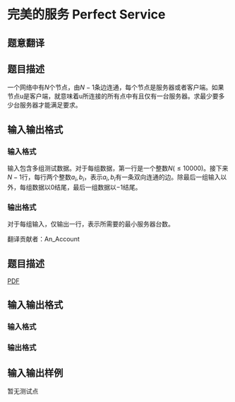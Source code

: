 # 完美的服务 Perfect Service

## 题意翻译

## 题目描述

一个网络中有$N$个节点，由$N-1$条边连通，每个节点是服务器或者客户端。如果节点u是客户端，就意味着u所连接的所有点中有且仅有一台服务器。求最少要多少台服务器才能满足要求。

## 输入输出格式

### 输入格式

输入包含多组测试数据。对于每组数据，第一行是一个整数$N(\le10000)$。接下来$N-1$行，每行两个整数$a_i,b_i$，表示$a_i,b_i$有一条双向连通的边。除最后一组输入以外，每组数据以$0$结尾，最后一组数据以$-1$结尾。

### 输出格式

对于每组输入，仅输出一行，表示所需要的最小服务器台数。

翻译贡献者：An_Account

## 题目描述

[problemUrl]: https://uva.onlinejudge.org/index.php?option=com_onlinejudge&Itemid=8&category=247&page=show_problem&problem=3659

[PDF](https://uva.onlinejudge.org/external/12/p1218.pdf)

## 输入输出格式

### 输入格式

### 输出格式

## 输入输出样例

暂无测试点

